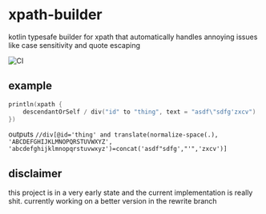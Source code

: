 # xpath-builder
kotlin typesafe builder for xpath that automatically handles annoying issues like case sensitivity and quote escaping

![CI](https://github.com/DetachHead/xpath-builder/workflows/CI/badge.svg)

## example

```kotlin
println(xpath {
    descendantOrSelf / div("id" to "thing", text = "asdf\"sdfg'zxcv")
})
```
outputs `//div[@id='thing' and translate(normalize-space(.), 'ABCDEFGHIJKLMNOPQRSTUVWXYZ', 'abcdefghijklmnopqrstuvwxyz')=concat('asdf"sdfg',"'",'zxcv')]`

## disclaimer
this project is in a very early state and the current implementation is really shit. currently working on a better version in the rewrite branch
